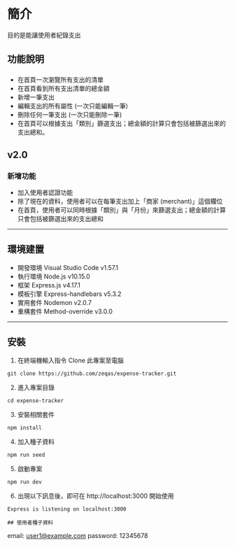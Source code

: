 # 簡介
目的是能讓使用者紀錄支出

## 功能說明
### 

* 在首頁一次瀏覽所有支出的清單
* 在首頁看到所有支出清單的總金額
* 新增一筆支出
* 編輯支出的所有屬性 (一次只能編輯一筆)
* 刪除任何一筆支出 (一次只能刪除一筆)
* 在首頁可以根據支出「類別」篩選支出；總金額的計算只會包括被篩選出來的支出總和。

## v2.0 

### 新增功能

* 加入使用者認證功能
* 除了現在的資料，使用者可以在每筆支出加上「商家 (merchant)」這個欄位
* 在首頁，使用者可以同時根據「類別」與「月份」來篩選支出；總金額的計算只會包括被篩選出來的支出總和

---

## 環境建置
- 開發環境 Visual Studio Code v1.57.1
- 執行環境 Node.js v10.15.0
- 框架 Express.js v4.17.1
- 模板引擎 Express-handlebars v5.3.2
- 實用套件 Nodemon v2.0.7
- 重構套件 Method-override v3.0.0

---

## 安裝 

1. 在終端機輸入指令 Clone 此專案至電腦
```
git clone https://github.com/zeqas/expense-tracker.git
```
2. 進入專案目錄
```
cd expense-tracker
```
3. 安裝相關套件
```
npm install
```
4. 加入種子資料
```
npm run seed
```
5. 啟動專案
```
npm run dev
```
6. 出現以下訊息後，即可在 http://localhost:3000 開始使用
```
Express is listening on localhost:3000

## 使用者種子資料
```
email: user1@example.com
password: 12345678